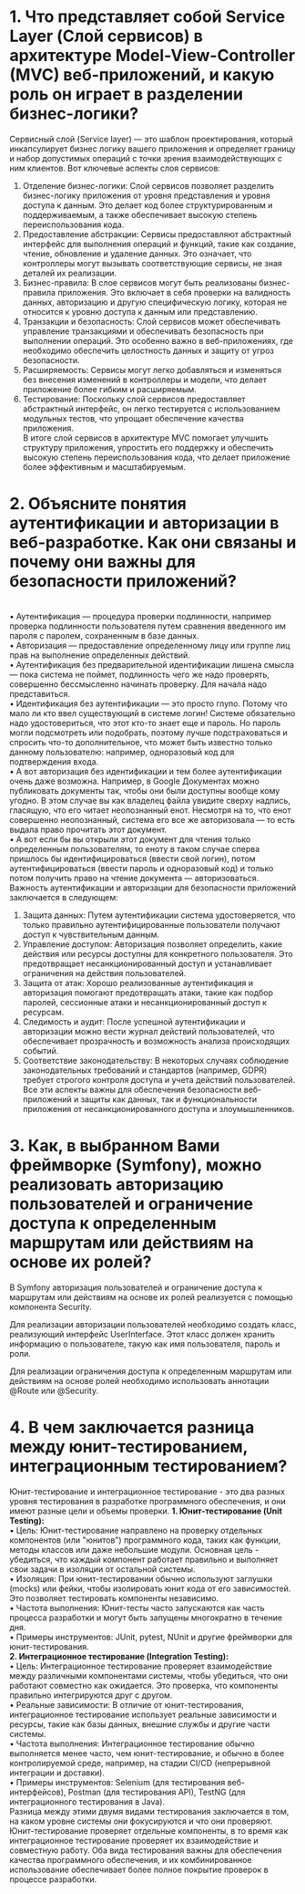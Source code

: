 # 1. Что представляет собой Service Layer (Слой сервисов) в архитектуре Model-View-Controller (MVC) веб-приложений, и какую роль он играет в разделении бизнес-логики?


Сервисный слой (Service layer) — это шаблон проектирования, который инкапсулирует бизнес логику вашего приложения и определяет границу и набор допустимых операций с точки зрения взаимодействующих с ним клиентов.
Вот ключевые аспекты слоя сервисов:
1.	Отделение бизнес-логики: Слой сервисов позволяет разделить бизнес-логику приложения от уровня представления и уровня доступа к данным. Это делает код более структурированным и поддерживаемым, а также обеспечивает высокую степень переиспользования кода.
2.	Предоставление абстракции: Сервисы предоставляют абстрактный интерфейс для выполнения операций и функций, такие как создание, чтение, обновление и удаление данных. Это означает, что контроллеры могут вызывать соответствующие сервисы, не зная деталей их реализации.
3.	Бизнес-правила: В слое сервисов могут быть реализованы бизнес-правила приложения. Это включает в себя проверки на валидность данных, авторизацию и другую специфическую логику, которая не относится к уровню доступа к данным или представлению.
4.	Транзакции и безопасность: Слой сервисов может обеспечивать управление транзакциями и обеспечивать безопасность при выполнении операций. Это особенно важно в веб-приложениях, где необходимо обеспечить целостность данных и защиту от угроз безопасности.
5.	Расширяемость: Сервисы могут легко добавляться и изменяться без внесения изменений в контроллеры и модели, что делает приложение более гибким и расширяемым.
6.	Тестирование: Поскольку слой сервисов предоставляет абстрактный интерфейс, он легко тестируется с использованием модульных тестов, что упрощает обеспечение качества приложения.
<br>В итоге слой сервисов в архитектуре MVC помогает улучшить структуру приложения, упростить его поддержку и обеспечить высокую степень переиспользования кода, что делает приложение более эффективным и масштабируемым.</br>



# 2. Объясните понятия аутентификации и авторизации в веб-разработке. Как они связаны и почему они важны для безопасности приложений?

<br>•	Аутентификация — процедура проверки подлинности, например проверка подлинности пользователя путем сравнения введенного им пароля с паролем, сохраненным в базе данных.
<br>•	Авторизация — предоставление определенному лицу или группе лиц прав на выполнение определенных действий.
<br>•	Аутентификация без предварительной идентификации лишена смысла — пока система не поймет, подлинность чего же надо проверять, совершенно бессмысленно начинать проверку. Для начала надо представиться.
<br>•	Идентификация без аутентификации — это просто глупо. Потому что мало ли кто ввел существующий в системе логин! Системе обязательно надо удостовериться, что этот кто-то знает еще и пароль. Но пароль могли подсмотреть или подобрать, поэтому лучше подстраховаться и спросить что-то дополнительное, что может быть известно только данному пользователю: например, одноразовый код для подтверждения входа.
<br>•	А вот авторизация без идентификации и тем более аутентификации очень даже возможна. Например, в Google Документах можно публиковать документы так, чтобы они были доступны вообще кому угодно. В этом случае вы как владелец файла увидите сверху надпись, гласящую, что его читает неопознанный енот. Несмотря на то, что енот совершенно неопознанный, система его все же авторизовала — то есть выдала право прочитать этот документ.
<br>•	А вот если бы вы открыли этот документ для чтения только определенным пользователям, то еноту в таком случае сперва пришлось бы идентифицироваться (ввести свой логин), потом аутентифицироваться (ввести пароль и одноразовый код) и только потом получить право на чтение документа — авторизоваться.
<br>Важность аутентификации и авторизации для безопасности приложений заключается в следующем:
1.	Защита данных: Путем аутентификации система удостоверяется, что только правильно аутентифицированные пользователи получают доступ к чувствительным данным.
2.	Управление доступом: Авторизация позволяет определить, какие действия или ресурсы доступны для конкретного пользователя. Это предотвращает несанкционированный доступ и устанавливает ограничения на действия пользователей.
3.	Защита от атак: Хорошо реализованные аутентификация и авторизация помогают предотвращать атаки, такие как подбор паролей, сессионные атаки и несанкционированный доступ к ресурсам.
4.	Следимость и аудит: После успешной аутентификации и авторизации можно вести журнал действий пользователей, что обеспечивает прозрачность и возможность анализа происходящих событий.
5.	Соответствие законодательству: В некоторых случаях соблюдение законодательных требований и стандартов (например, GDPR) требует строгого контроля доступа и учета действий пользователей.
<br>Все эти аспекты важны для обеспечения безопасности веб-приложений и защиты как данных, так и функциональности приложения от несанкционированного доступа и злоумышленников.</br>



# 3. Как, в выбранном Вами фреймворке (Symfony), можно реализовать авторизацию пользователей и ограничение доступа к определенным маршрутам или действиям на основе их ролей?

В Symfony авторизация пользователей и ограничение доступа к  маршрутам или действиям на основе их ролей реализуется с помощью компонента Security.

Для реализации авторизации пользователей необходимо создать класс, реализующий интерфейс UserInterface. Этот класс должен хранить информацию о пользователе, такую как имя пользователя, пароль и роли.

Для реализации ограничения доступа к определенным маршрутам или действиям на основе ролей необходимо использовать аннотации @Route или @Security.


# 4. В чем заключается разница между юнит-тестированием, интеграционным тестированием?

Юнит-тестирование и интеграционное тестирование - это два разных уровня тестирования в разработке программного обеспечения, и они имеют разные цели и объемы проверки.
<b>1.	Юнит-тестирование (Unit Testing):</b>
<br>•	Цель: Юнит-тестирование направлено на проверку отдельных компонентов (или "юнитов") программного кода, таких как функции, методы классов или даже небольшие модули. Основная цель - убедиться, что каждый компонент работает правильно и выполняет свои задачи в изоляции от остальной системы.
<br>•	Изоляция: При юнит-тестировании обычно используют заглушки (mocks) или фейки, чтобы изолировать юнит кода от его зависимостей. Это позволяет тестировать компоненты независимо.
<br>•	Частота выполнения: Юнит-тесты часто запускаются как часть процесса разработки и могут быть запущены многократно в течение дня.
<br>•	Примеры инструментов: JUnit, pytest, NUnit и другие фреймворки для юнит-тестирования.
<br><b>2.	Интеграционное тестирование (Integration Testing):</b>
<br>•	Цель: Интеграционное тестирование проверяет взаимодействие между различными компонентами системы, чтобы убедиться, что они работают совместно как ожидается. Это проверка, что компоненты правильно интегрируются друг с другом.
<br>•	Реальные зависимости: В отличие от юнит-тестирования, интеграционное тестирование использует реальные зависимости и ресурсы, такие как базы данных, внешние службы и другие части системы.
<br>•	Частота выполнения: Интеграционное тестирование обычно выполняется менее часто, чем юнит-тестирование, и обычно в более контролируемой среде, например, на стадии CI/CD (непрерывной интеграции и доставки).
<br>•	Примеры инструментов: Selenium (для тестирования веб-интерфейсов), Postman (для тестирования API), TestNG (для интеграционного тестирования в Java).
<br>Разница между этими двумя видами тестирования заключается в том, на каком уровне системы они фокусируются и что они проверяют. Юнит-тестирование проверяет отдельные компоненты, в то время как интеграционное тестирование проверяет их взаимодействие и совместную работу. Оба вида тестирования важны для обеспечения качества программного обеспечения, и их комбинированное использование обеспечивает более полное покрытие проверок в процессе разработки.
